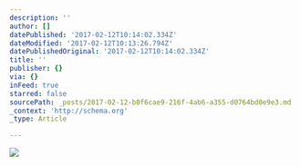 ```yaml
---
description: ''
author: []
datePublished: '2017-02-12T10:14:02.334Z'
dateModified: '2017-02-12T10:13:26.794Z'
datePublishedOriginal: '2017-02-12T10:14:02.334Z'
title: ''
publisher: {}
via: {}
inFeed: true
starred: false
sourcePath: _posts/2017-02-12-b0f6cae9-216f-4ab6-a355-d0764bd0e9e3.md
_context: 'http://schema.org'
_type: Article

---
```

![](https://the-grid-user-content.s3-us-west-2.amazonaws.com/afdf38f4-6b4b-49a5-8074-66f02f65ce3c.jpg)